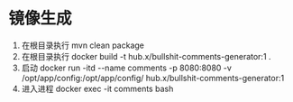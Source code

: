 # 镜像生成
1. 在根目录执行 mvn clean package
2. 在根目录执行 docker build -t hub.x/bullshit-comments-generator:1 .
3. 启动 docker run -itd --name comments -p 8080:8080 -v /opt/app/config:/opt/app/config/ hub.x/bullshit-comments-generator:1
4. 进入进程 docker exec -it comments bash